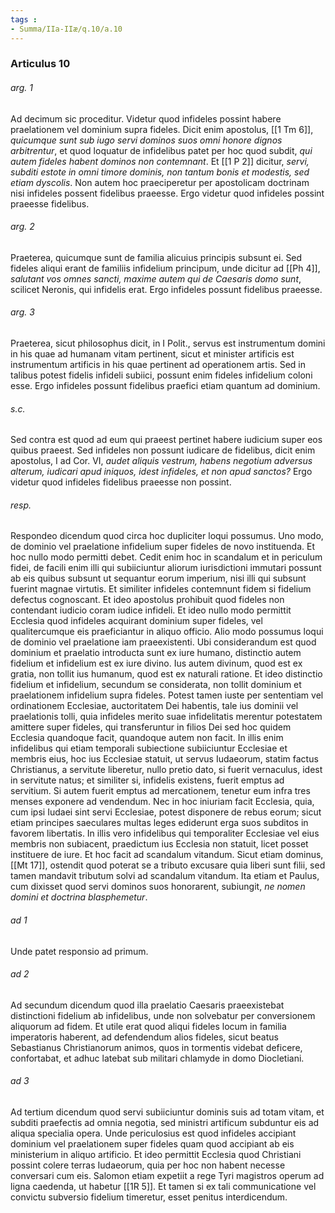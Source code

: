```yaml
---
tags : 
- Summa/IIa-IIæ/q.10/a.10
---
```


### Articulus 10

###### arg. 1
Ad decimum sic proceditur. Videtur quod infideles possint habere praelationem vel dominium supra fideles. Dicit enim apostolus, [[1 Tm 6]], *quicumque sunt sub iugo servi dominos suos omni honore dignos arbitrentur*, et quod loquatur de infidelibus patet per hoc quod subdit, *qui autem fideles habent dominos non contemnant*. Et [[1 P 2]] dicitur, *servi, subditi estote in omni timore dominis, non tantum bonis et modestis, sed etiam dyscolis*. Non autem hoc praeciperetur per apostolicam doctrinam nisi infideles possent fidelibus praeesse. Ergo videtur quod infideles possint praeesse fidelibus.

###### arg. 2
Praeterea, quicumque sunt de familia alicuius principis subsunt ei. Sed fideles aliqui erant de familiis infidelium principum, unde dicitur ad [[Ph 4]], *salutant vos omnes sancti, maxime autem qui de Caesaris domo sunt*, scilicet Neronis, qui infidelis erat. Ergo infideles possunt fidelibus praeesse.

###### arg. 3
Praeterea, sicut philosophus dicit, in I Polit., servus est instrumentum domini in his quae ad humanam vitam pertinent, sicut et minister artificis est instrumentum artificis in his quae pertinent ad operationem artis. Sed in talibus potest fidelis infideli subiici, possunt enim fideles infidelium coloni esse. Ergo infideles possunt fidelibus praefici etiam quantum ad dominium.

###### s.c.
Sed contra est quod ad eum qui praeest pertinet habere iudicium super eos quibus praeest. Sed infideles non possunt iudicare de fidelibus, dicit enim apostolus, I ad Cor. VI, *audet aliquis vestrum, habens negotium adversus alterum, iudicari apud iniquos, idest infideles, et non apud sanctos?* Ergo videtur quod infideles fidelibus praeesse non possint.

###### resp.
Respondeo dicendum quod circa hoc dupliciter loqui possumus. Uno modo, de dominio vel praelatione infidelium super fideles de novo instituenda. Et hoc nullo modo permitti debet. Cedit enim hoc in scandalum et in periculum fidei, de facili enim illi qui subiiciuntur aliorum iurisdictioni immutari possunt ab eis quibus subsunt ut sequantur eorum imperium, nisi illi qui subsunt fuerint magnae virtutis. Et similiter infideles contemnunt fidem si fidelium defectus cognoscant. Et ideo apostolus prohibuit quod fideles non contendant iudicio coram iudice infideli. Et ideo nullo modo permittit Ecclesia quod infideles acquirant dominium super fideles, vel qualitercumque eis praeficiantur in aliquo officio. Alio modo possumus loqui de dominio vel praelatione iam praeexistenti. Ubi considerandum est quod dominium et praelatio introducta sunt ex iure humano, distinctio autem fidelium et infidelium est ex iure divino. Ius autem divinum, quod est ex gratia, non tollit ius humanum, quod est ex naturali ratione. Et ideo distinctio fidelium et infidelium, secundum se considerata, non tollit dominium et praelationem infidelium supra fideles. Potest tamen iuste per sententiam vel ordinationem Ecclesiae, auctoritatem Dei habentis, tale ius dominii vel praelationis tolli, quia infideles merito suae infidelitatis merentur potestatem amittere super fideles, qui transferuntur in filios Dei sed hoc quidem Ecclesia quandoque facit, quandoque autem non facit. In illis enim infidelibus qui etiam temporali subiectione subiiciuntur Ecclesiae et membris eius, hoc ius Ecclesiae statuit, ut servus Iudaeorum, statim factus Christianus, a servitute liberetur, nullo pretio dato, si fuerit vernaculus, idest in servitute natus; et similiter si, infidelis existens, fuerit emptus ad servitium. Si autem fuerit emptus ad mercationem, tenetur eum infra tres menses exponere ad vendendum. Nec in hoc iniuriam facit Ecclesia, quia, cum ipsi Iudaei sint servi Ecclesiae, potest disponere de rebus eorum; sicut etiam principes saeculares multas leges ediderunt erga suos subditos in favorem libertatis. In illis vero infidelibus qui temporaliter Ecclesiae vel eius membris non subiacent, praedictum ius Ecclesia non statuit, licet posset instituere de iure. Et hoc facit ad scandalum vitandum. Sicut etiam dominus, [[Mt 17]], ostendit quod poterat se a tributo excusare quia liberi sunt filii, sed tamen mandavit tributum solvi ad scandalum vitandum. Ita etiam et Paulus, cum dixisset quod servi dominos suos honorarent, subiungit, *ne nomen domini et doctrina blasphemetur*.

###### ad 1
Unde patet responsio ad primum.

###### ad 2
Ad secundum dicendum quod illa praelatio Caesaris praeexistebat distinctioni fidelium ab infidelibus, unde non solvebatur per conversionem aliquorum ad fidem. Et utile erat quod aliqui fideles locum in familia imperatoris haberent, ad defendendum alios fideles, sicut beatus Sebastianus Christianorum animos, quos in tormentis videbat deficere, confortabat, et adhuc latebat sub militari chlamyde in domo Diocletiani.

###### ad 3
Ad tertium dicendum quod servi subiiciuntur dominis suis ad totam vitam, et subditi praefectis ad omnia negotia, sed ministri artificum subduntur eis ad aliqua specialia opera. Unde periculosius est quod infideles accipiant dominium vel praelationem super fideles quam quod accipiant ab eis ministerium in aliquo artificio. Et ideo permittit Ecclesia quod Christiani possint colere terras Iudaeorum, quia per hoc non habent necesse conversari cum eis. Salomon etiam expetiit a rege Tyri magistros operum ad ligna caedenda, ut habetur [[1R 5]]. Et tamen si ex tali communicatione vel convictu subversio fidelium timeretur, esset penitus interdicendum.

